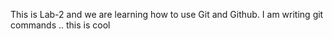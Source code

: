 This is Lab-2 and we are learning how to use Git and Github.
I am writing git commands .. this is cool